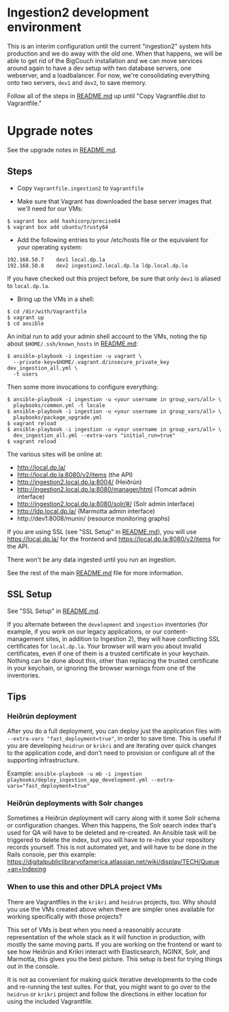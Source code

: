 
# Ingestion2 development environment

This is an interim configuration until the current "ingestion2" system hits production
and we do away with the old one.  When that happens, we will be able to get rid of
the BigCouch installation and we can move services around again to have a dev setup with
two database servers, one webserver, and a loadbalancer.  For now, we're consolidating
everything onto two servers, `dev1` and `dev2`, to save memory.

Follow all of the steps in [README.md](README.md) up until "Copy Vagrantfile.dist to Vagrantfile."

# Upgrade notes

See the upgrade notes in [README.md](README.md).

## Steps

* Copy `Vagrantfile.ingestion2` to `Vagrantfile`

* Make sure that Vagrant has downloaded the base server images that we'll need
  for our VMs:
```
$ vagrant box add hashicorp/precise64
$ vagrant box add ubuntu/trusty64
```
* Add the following entries to your /etc/hosts file or the equivalent for your
  operating system:
```
192.168.50.7    dev1 local.dp.la
192.168.50.8    dev2 ingestion2.local.dp.la ldp.local.dp.la
```
If you have checked out this project before, be sure that only `dev1` is aliased
to `local.dp.la`.
* Bring up the VMs in a shell:
```
$ cd /dir/with/Vagrantfile
$ vagrant up
$ cd ansible
```
An initial run to add your admin shell account to the VMs, noting the tip about
`$HOME/.ssh/known_hosts` in [README.md](README.md):
```
$ ansible-playbook -i ingestion -u vagrant \
  --private-key=$HOME/.vagrant.d/insecure_private_key dev_ingestion_all.yml \
  -t users
```
Then some more invocations to configure everything:
```
$ ansible-playbook -i ingestion -u <your username in group_vars/all> \
  playbooks/common.yml -t locale
$ ansible-playbook -i ingestion -u <your username in group_vars/all> \
  playbooks/package_upgrade.yml
$ vagrant reload
$ ansible-playbook -i ingestion -u <your username in group_vars/all> \
  dev_ingestion_all.yml --extra-vars "initial_run=true"
$ vagrant reload
```

The various sites will be online at:

* http://local.dp.la/
* http://local.dp.la:8080/v2/items (the API)
* http://ingestion2.local.dp.la:8004/  (Heiðrún)
* http://ingestion2.local.dp.la:8080/manager/html (Tomcat admin interface)
* http://ingestion2.local.dp.la:8080/solr/#/ (Solr admin interface)
* http://ldp.local.dp.la/ (Marmotta admin interface)
* http://dev1:8008/munin/ (resource monitoring graphs)

If you are using SSL (see "SSL Setup" in [README.md](README.md)), you will use
https://local.dp.la/ for the frontend and https://local.dp.la:8080/v2/items for
the API.

There won't be any data ingested until you run an ingestion.

See the rest of the main [README.md](README.md) file for more information.

## SSL Setup

See "SSL Setup" in [README.md](README.md).

If you alternate between the `development` and `ingestion` inventories
(for example, if you work on our legacy applications, or our content-management
sites, in addition to Ingestion 2), they will have conflicting SSL certificates
for `local.dp.la`. Your browser will warn you about invalid certificates, even
if one of them is a trusted certificate in your keychain. Nothing can be done
about this, other than replacing the trusted certificate in your keychain, or
ignoring the browser warnings from one of the inventories.


## Tips

### Heiðrún deployment

After you do a full deployment, you can deploy just the application files with
`--extra-vars "fast_deployment=true"`, in order to save time.  This is useful if
you are developing `heidrun` or `krikri` and are iterating over quick changes to the
application code, and don't need to provision or configure all of the supporting
infrastructure.

Example:
`ansible-playbook -u mb -i ingestion playbooks/deploy_ingestion_app_development.yml --extra-vars="fast_deployment=true"`

### Heiðrún deployments with Solr changes

Sometimes a Heiðrún deployment will carry along with it some Solr schema or
configuration changes.  When this happens, the Solr search index that's used
for QA will have to be deleted and re-created.  An Ansible task will be
triggered to delete the index, but you will have to re-index your repository
records yourself.  This is not automated yet, and will have to be done in the
Rails console, per this example:
https://digitalpubliclibraryofamerica.atlassian.net/wiki/display/TECH/Queue+an+Indexing

### When to use this and other DPLA project VMs

There are Vagrantfiles in the `krikri` and `heidrun` projects, too.  Why should
you use the VMs created above when there are simpler ones available for working
specifically with those projects?

This set of VMs is best when you need a reasonably accurate representation of
the whole stack as it will function in production, with mostly the same moving
parts.  If you are working on the frontend or want to see how Heiðrún and Krikri
interact with Elasticsearch, NGINX, Solr, and Marmotta, this gives you the best
picture.  This setup is best for trying things out in the console.

It is not as convenient for making quick iterative developments to the code and
re-running the test suites.  For that, you might want to go over to the
`heidrun` or `krikri` project and follow the directions in either location for
using the included Vagrantfile.
